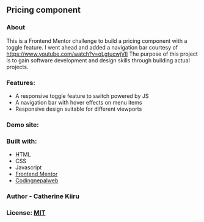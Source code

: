 ## Pricing component

### About
This is a Frontend Mentor challenge to build a pricing component with a toggle feature. I went ahead and added a navigation bar courtesy of https://www.youtube.com/watch?v=oLgtucwjVII
The purpose of this project is to gain software development and design skills through building actual projects. 

###  Features:
- A responsive toggle feature to switch powered by JS
- A navigation bar with hover effects on menu items 
- Responsive design suitable for different viewports

### Demo site: 

### Built with: 
- HTML
- CSS
- Javascript
- [Frontend Mentor](https://www.frontendmentor.io/challenges/pricing-component-with-toggle-8vPwRMIC)
- [Codingnepalweb](https://www.codingnepalweb.com/2020/08/responsive-navbar-design.html)

### Author - Catherine Kiiru

### License: [MIT](https://github.com/CatherineKiiru/pricing-app/community/license/new?branch=master&template=mit)
